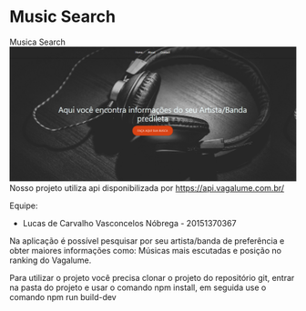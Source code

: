 # Music Search
Musica Search
![img](https://github.com/lucascvasconcelos/Music-Search/blob/master/kkkk.png)
Nosso projeto utiliza api disponibilizada por https://api.vagalume.com.br/

Equipe:
- Lucas de Carvalho Vasconcelos Nóbrega - 20151370367


Na aplicação é possível pesquisar por seu artista/banda de preferência e obter maiores informações como: Músicas mais escutadas e posição no ranking do Vagalume.

Para utilizar o projeto você precisa clonar o projeto do repositório git, entrar na pasta do projeto e usar o comando npm install, em seguida use o comando npm run build-dev
